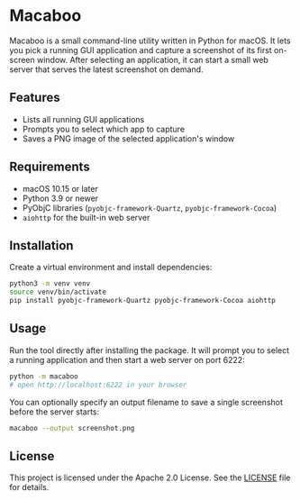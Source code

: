 # Macaboo

Macaboo is a small command-line utility written in Python for macOS. It lets you
pick a running GUI application and capture a screenshot of its first on-screen
window. After selecting an application, it can start a small web server that
serves the latest screenshot on demand.

## Features

- Lists all running GUI applications
- Prompts you to select which app to capture
- Saves a PNG image of the selected application's window

## Requirements

- macOS 10.15 or later
- Python 3.9 or newer
- PyObjC libraries (`pyobjc-framework-Quartz`, `pyobjc-framework-Cocoa`)
- `aiohttp` for the built-in web server

## Installation

Create a virtual environment and install dependencies:

```bash
python3 -m venv venv
source venv/bin/activate
pip install pyobjc-framework-Quartz pyobjc-framework-Cocoa aiohttp
```

## Usage

Run the tool directly after installing the package. It will prompt you to select
a running application and then start a web server on port 6222:

```bash
python -m macaboo
# open http://localhost:6222 in your browser
```

You can optionally specify an output filename to save a single screenshot before
the server starts:

```bash
macaboo --output screenshot.png
```

## License

This project is licensed under the Apache 2.0 License. See the
[LICENSE](LICENSE) file for details.

